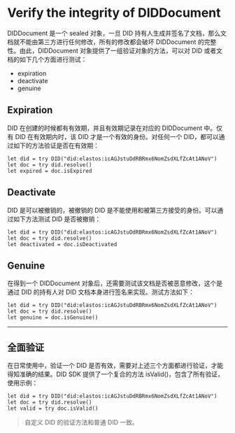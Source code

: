 # Verify the integrity of DIDDocument

DIDDocument 是一个 sealed 对象，一旦 DID 持有人生成并签名了文档，那么文档就不能由第三方进行任何修改，所有的修改都会破坏 DIDDocument 的完整性。由此，DIDDocument 对象提供了一组验证对象的方法，可以对 DID 或者文档的如下几个方面进行测试：

- expiration
- deactivate
- genuine

## Expiration

DID 在创建的时候都有有效期，并且有效期记录在对应的 DIDDocument 中。仅有 DID 在有效期内时，该 DID 才是一个有效的身份。对任何一个 DID，都可以通过如下的方法验证是否在有效期：

```
let did = try DID("did:elastos:icAGJstuDdRBRmx6NomZsdXLfZcAt1ANoV")
let doc = try did.resolve()
let expired = doc.isExpired
```

## Deactivate

DID 是可以被撤销的，被撤销的 DID 是不能使用和被第三方接受的身份。可以通过如下方法测试 DID 是否被撤销：

```
let did = try DID("did:elastos:icAGJstuDdRBRmx6NomZsdXLfZcAt1ANoV")
let doc = try did.resolve()
let deactivated = doc.isDeactivated
```

## Genuine

在得到一个 DIDDocument 对象后，还需要测试该文档是否被恶意修改，这个是通过 DID 的持有人对 DID 文档本身进行签名来实现。测试方法如下：

```
let did = try DID("did:elastos:icAGJstuDdRBRmx6NomZsdXLfZcAt1ANoV")
let doc = try did.resolve()
let genuine = doc.isGenuine()
```

----

## 全面验证

在日常使用中，验证一个 DID 是否有效，需要对上述三个方面都进行验证，才能得知准确的结果。DID SDK 提供了一个复合的方法 isValid()，包含了所有验证，使用示例：

```
let did = try DID("did:elastos:icAGJstuDdRBRmx6NomZsdXLfZcAt1ANoV")
let doc = try did.resolve()
let valid = try doc.isValid()
```

> 自定义 DID 的验证方法和普通 DID 一致。


